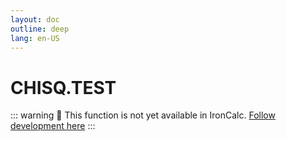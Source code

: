 ```yaml
---
layout: doc
outline: deep
lang: en-US
---
```


# CHISQ.TEST

::: warning
🚧 This function is not yet available in IronCalc.
[Follow development here](https://github.com/ironcalc/IronCalc/labels/Functions)
:::